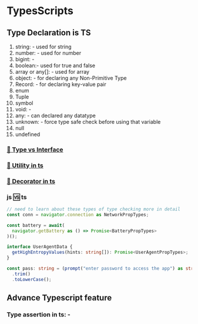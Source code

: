 # **TypesScripts**

## **Type Declaration is TS**

1. string: - used for string
2. number: - used for number
3. bigint: -
4. boolean:- used for true and false
5. array<type> or any[]: - used for array
6. object: - for declaring any Non-Primitive Type
7. Record: - for declaring key-value pair
8. enum
9. Tuple
10. symbol
11. void: -
12. any: - can declared any datatype
13. unknown: - force type safe check before using that variable
14. null
15. undefined

### **[🔗 Type vs Interface](./tslang/typeVSinterface.md)**

### **[🔗 Utility in ts](./tslang/tsUtilities.md)**

### **[🔗 Decorator in ts](./tslang/decoratorints.md)**

### js 🆚 ts

```ts
// need to learn about these types of type checking more in detail
const conn = navigator.connection as NetworkPropTypes;

const battery = await(
  navigator.getBattery as () => Promise<BatteryPropTypes>
)();

interface UserAgentData {
  getHighEntropyValues(hints: string[]): Promise<UserAgentPropTypes>;
}

const pass: string = (prompt("enter password to access the app") as string)
  .trim()
  .toLowerCase();
```

## **Advance Typescript feature**


### **Type assertion in ts: -**
